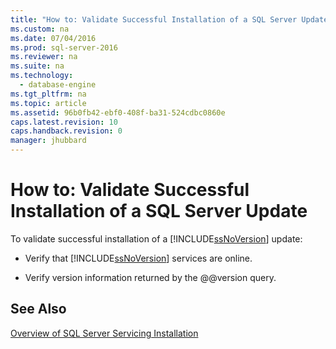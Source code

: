 ```yaml
---
title: "How to: Validate Successful Installation of a SQL Server Update"
ms.custom: na
ms.date: 07/04/2016
ms.prod: sql-server-2016
ms.reviewer: na
ms.suite: na
ms.technology: 
  - database-engine
ms.tgt_pltfrm: na
ms.topic: article
ms.assetid: 96b0fb42-ebf0-408f-ba31-524cdbc0860e
caps.latest.revision: 10
caps.handback.revision: 0
manager: jhubbard
---
```

# How to: Validate Successful Installation of a SQL Server Update
To validate successful installation of a [!INCLUDE[ssNoVersion](../../Topics/TopicNameContainA/tokens/ssNoVersion_md.md)] update:  
  
-   Verify that [!INCLUDE[ssNoVersion](../../Topics/TopicNameContainA/tokens/ssNoVersion_md.md)] services are online.  
  
-   Verify version information returned by the @@version query.  
  
## See Also  
 [Overview of SQL Server Servicing Installation](../../Topics/TopicNameNotContainA/Overview-of-SQL-Server-Servicing-Installation.md)